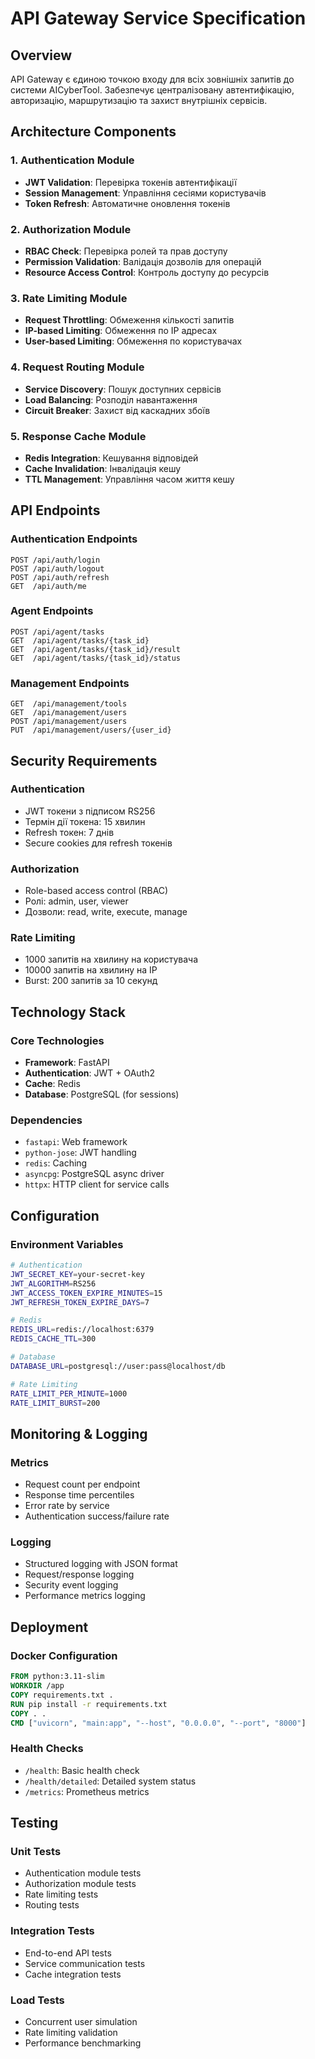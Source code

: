 # API Gateway Service Specification

## Overview
API Gateway є єдиною точкою входу для всіх зовнішніх запитів до системи AICyberTool. Забезпечує централізовану автентифікацію, авторизацію, маршрутизацію та захист внутрішніх сервісів.

## Architecture Components

### 1. Authentication Module
- **JWT Validation**: Перевірка токенів автентифікації
- **Session Management**: Управління сесіями користувачів
- **Token Refresh**: Автоматичне оновлення токенів

### 2. Authorization Module
- **RBAC Check**: Перевірка ролей та прав доступу
- **Permission Validation**: Валідація дозволів для операцій
- **Resource Access Control**: Контроль доступу до ресурсів

### 3. Rate Limiting Module
- **Request Throttling**: Обмеження кількості запитів
- **IP-based Limiting**: Обмеження по IP адресах
- **User-based Limiting**: Обмеження по користувачах

### 4. Request Routing Module
- **Service Discovery**: Пошук доступних сервісів
- **Load Balancing**: Розподіл навантаження
- **Circuit Breaker**: Захист від каскадних збоїв

### 5. Response Cache Module
- **Redis Integration**: Кешування відповідей
- **Cache Invalidation**: Інвалідація кешу
- **TTL Management**: Управління часом життя кешу

## API Endpoints

### Authentication Endpoints
```
POST /api/auth/login
POST /api/auth/logout
POST /api/auth/refresh
GET  /api/auth/me
```

### Agent Endpoints
```
POST /api/agent/tasks
GET  /api/agent/tasks/{task_id}
GET  /api/agent/tasks/{task_id}/result
GET  /api/agent/tasks/{task_id}/status
```

### Management Endpoints
```
GET  /api/management/tools
GET  /api/management/users
POST /api/management/users
PUT  /api/management/users/{user_id}
```

## Security Requirements

### Authentication
- JWT токени з підписом RS256
- Термін дії токена: 15 хвилин
- Refresh токен: 7 днів
- Secure cookies для refresh токенів

### Authorization
- Role-based access control (RBAC)
- Ролі: admin, user, viewer
- Дозволи: read, write, execute, manage

### Rate Limiting
- 1000 запитів на хвилину на користувача
- 10000 запитів на хвилину на IP
- Burst: 200 запитів за 10 секунд

## Technology Stack

### Core Technologies
- **Framework**: FastAPI
- **Authentication**: JWT + OAuth2
- **Cache**: Redis
- **Database**: PostgreSQL (for sessions)

### Dependencies
- `fastapi`: Web framework
- `python-jose`: JWT handling
- `redis`: Caching
- `asyncpg`: PostgreSQL async driver
- `httpx`: HTTP client for service calls

## Configuration

### Environment Variables
```bash
# Authentication
JWT_SECRET_KEY=your-secret-key
JWT_ALGORITHM=RS256
JWT_ACCESS_TOKEN_EXPIRE_MINUTES=15
JWT_REFRESH_TOKEN_EXPIRE_DAYS=7

# Redis
REDIS_URL=redis://localhost:6379
REDIS_CACHE_TTL=300

# Database
DATABASE_URL=postgresql://user:pass@localhost/db

# Rate Limiting
RATE_LIMIT_PER_MINUTE=1000
RATE_LIMIT_BURST=200
```

## Monitoring & Logging

### Metrics
- Request count per endpoint
- Response time percentiles
- Error rate by service
- Authentication success/failure rate

### Logging
- Structured logging with JSON format
- Request/response logging
- Security event logging
- Performance metrics logging

## Deployment

### Docker Configuration
```dockerfile
FROM python:3.11-slim
WORKDIR /app
COPY requirements.txt .
RUN pip install -r requirements.txt
COPY . .
CMD ["uvicorn", "main:app", "--host", "0.0.0.0", "--port", "8000"]
```

### Health Checks
- `/health`: Basic health check
- `/health/detailed`: Detailed system status
- `/metrics`: Prometheus metrics

## Testing

### Unit Tests
- Authentication module tests
- Authorization module tests
- Rate limiting tests
- Routing tests

### Integration Tests
- End-to-end API tests
- Service communication tests
- Cache integration tests

### Load Tests
- Concurrent user simulation
- Rate limiting validation
- Performance benchmarking
